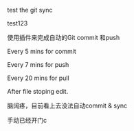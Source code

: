 test the git sync

test123

使用插件来完成自动的Git commit 和push

Every 5 mins for commit

Every 7 mins for push

Every 20 mins for pull

After file stoping edit.

脑阔疼，目前看上去没法自动commit & sync

手动已经开门c